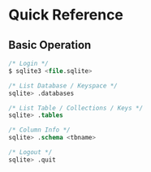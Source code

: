 # Quick Reference



## Basic Operation

```sql
/* Login */
$ sqlite3 <file.sqlite>

/* List Database / Keyspace */
sqlite> .databases

/* List Table / Collections / Keys */
sqlite> .tables

/* Column Info */
sqlite> .schema <tbname>

/* Logout */
sqlite> .quit
```

